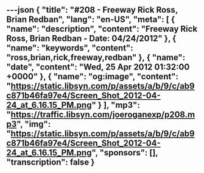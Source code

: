 ---json
{
  "title": "#208 - Freeway Rick Ross, Brian Redban",
  "lang": "en-US",
  "meta": [
    {
      "name": "description",
      "content": "Freeway Rick Ross, Brian Redban - Date: 04/24/2012"
    },
    {
      "name": "keywords",
      "content": "ross,brian,rick,freeway,redban"
    },
    {
      "name": "date",
      "content": "Wed, 25 Apr 2012 01:32:00 +0000"
    },
    {
      "name": "og:image",
      "content": "https://static.libsyn.com/p/assets/a/b/9/c/ab9c871b46fa97e4/Screen_Shot_2012-04-24_at_6.16.15_PM.png"
    }
  ],
  "mp3": "https://traffic.libsyn.com/joeroganexp/p208.mp3",
  "img": "https://static.libsyn.com/p/assets/a/b/9/c/ab9c871b46fa97e4/Screen_Shot_2012-04-24_at_6.16.15_PM.png",
  "sponsors": [],
  "transcription": false
}
---
<episode-header />

<timemark seconds="0" />

<transcribe-call-to-action />

<episode-footer />